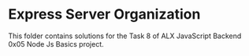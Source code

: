 # Express Server Organization

This folder contains solutions for the Task 8 of ALX JavaScript Backend 0x05 Node Js Basics project.
